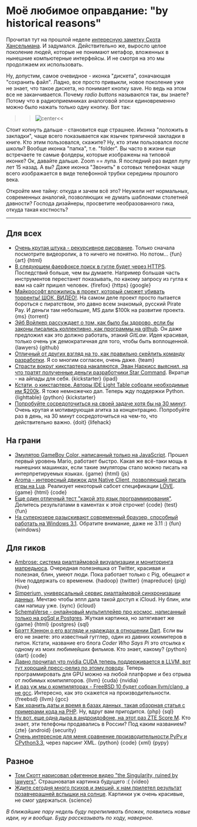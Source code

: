 # Моё любимое оправдание: "by historical reasons"

Прочитал тут на прошлой неделе
[интересную заметку Скота Хансельмана](http://www.hanselman.com/blog/TheFloppyDiskMeansSaveAnd14OtherOldPeopleIconsThatDontMakeSenseAnymore.aspx). И задумался. Действительно же, выросло целое поколение людей, которые не понимают метафор, вложенных в нынешние компьютерные интерфейсы. И не смотря на это мы продолжаем их использовать.

Ну, допустим, самое очевидное - иконка "дискета", означающая "сохранить файл". Ладно, все просто привыкли, новое поколение уже не знает, что такое дискета, но понимает кнопку save. Но ведь на этом все не заканчивается. Почему *radio buttons* называются так, вы знаете? Потому что в радиоприемниках аналоговой эпохи единовременно можно было нажать только одну кнопку. Вот так:

>>![center](http://addmeto.cc/images/posts/floppy-shmoppy.jpg)<<

Стоит копнуть дальше - становится еще страшнее. Иконка "положить в закладки", чаще всего показывается как язычек тряпичной закладки в книге. Кто этим пользовался, скажите? Ну, кто этим пользовался _после школы_? Вообще иконка "папка", т.е. "folder". Вы часто в жизни еще встречаете те самые фолдеры, которые изображены на типовой иконке? Ок, давайте дальше. Zoom == лупа. Я последний раз видел лупу лет 15 назад. А вы? Даже иконка "Звонить" в сотовых телефонах чаще всего изображается в виде телефонной трубки середины прошлого века.

Откройте мне тайну: откуда и зачем всё это? Неужели нет нормальных, современных аналогий, позволяющих не думать шаблонами столетней давности? Господа дизайнеры, просветите необразованного гика, откуда такая костность?

-----

## Для всех
* [Очень крутая штука - рекурсивное рисование](http://recursivedrawing.com/). Только сначала посмотрите видеоролик, а то ничего не понятно. Но потом... {fun} {art} {html}
* [В следующем фаерфоксе поиск в гугле будет через HTTPS](https://blog.mozilla.org/privacy/2012/05/07/rolling-out-https-google-search/). Последствий больше, чем вы думаете. Например большая часть инструментов перестанет показывать, по какому запросу из гугла к вам на сайт пришел человек. {firefox} {https} {google}
* [Майкрософт вложились в проект, который сможет убивать торренты! ШОК, ВИДЕО!](http://torrentfreak.com/microsoft-funded-startup-aims-to-kill-bittorrent-traffic-120513/). На самом деле проект просто пытается бороться с пиратством, это давно всем знакомый, русский Pirate Pay. И деньги там небольшие, MS дали $100k на развитие проекта. {ms} {torrent}
* [Эйб Войлкер рассуждает о том, как было бы здорово, если бы законы писались коллективно, как программы на github](http://blog.abevoelker.com/gitlaw-github-for-laws-and-legal-documents-a-tourniquet-for-american-liberty/). Он даже предложил как это должно работать, этакий *GitLaw*. Идея красивая, только очень уж демократичная для того, чтобы быть воплощенной. {lawyers} {github}
* [Отличный от других взгляд на то, как правильно скейлить команду разработки](http://adam.heroku.com/past/2011/4/28/scaling_a_development_team/). Я со многим согласен, очень даже. {team}
* [Страсти вокруг кикстартера накаляются, Эван Наркисс выяснил, на что тратят полученные деньги разработчики Star Command](http://kotaku.com/5902280/what-the-hell-these-game-developers-did-with-your-kickstarter-money). Вкратце - на айпады для себя. {kickstarter} {ipad}
* [Кстати, о кикстартере. Авторы IDE Light Table собрали необходимые им $200k](http://www.kickstarter.com/projects/ibdknox/light-table/backers). Я тоже немножечко дал. Теперь жду поддержки Python. {lighttable} {python} {kickstarter}
* [Попробуйте сосредоточиться на своей задаче хотя бы на 30 минут](http://mindfolder.com/blog/30-minutes-day/). Очень крутая и мотивирующая агитка за концентрацию. Попробуйте раз в день, на 30 минут сосредоточиться на чем-то, что действительно важно. {doit} {lifehack}

## На грани
* [Эмулятор GameBoy Color, написанный только на JavaScript](http://gamecenter.grantgalitz.org/index). Прошел первый уровень Mario, работает быстро. Какая же всё-таки мощь в нынешних машинках, если такие эмуляторы стало можно писать на интерпретируемых языках. {game} {html} {js}
* [Aroma - интересный движок для Native Client, позволяющий писать игры на Lua](http://leafo.net/aroma/). Реализует некоторый сабсет спецификации [LÖVE](https://love2d.org/). {game} {html} {code}
* [Еще один отличный тест "какой это язык программирования"](http://wtpl.heroku.com/). Делитесь результатами в каментах к этой строчке! {code} {test} {fun}
* [На суперюзере разыскивают современный браузер, способный работать на Windows 3.1](http://superuser.com/questions/423061/is-there-a-modern-browser-that-runs-on-windows-3-1). Обратите внимание, даже не 3.11 :) {fun} {windows}

## Для гиков
* [Ambrose: система риалтаймовой визуализации и мониторинга мапредьюса](https://github.com/twitter/ambrose). Очередная полезняшка от Twitter, красивая и полезная, блин, умеют люди. Пока работает только с Pig, обещают и Hive поддержать со временем. {hadoop} {twitter} {mapreduce} {pig} {hive}
* [Simperium, универсальный сервис риалтаймовой синхронизации данных](https://simperium.com/). Мечтаю чтобы эппл дала такой доступ к iCloud. Ну блин, или сам напишу уже. {sync} {icloud}
* [SchemaVerse - онлайновый мультиплейер про космос, написанный только на pgSql и Postgres](https://schemaverse.com/). Жуткая картинка, но затягивает же {game} {html} {postgres} {sql}
* [Брэтт Кэннон о его взгляде и надеждах в отношении Dart](http://sayspy.blogspot.com/2012/05/my-very-shallow-thoughts-on-dart.html). Если вы его не знаете: это известный гугглер, один из давних коммитеров в питон. Кстати, название его блога *Coder Who Says Pi* это отсылка к одному из моих любимейших фильмов. Кто знает, какому? {python} {dart} {code}
* [Давно прочитал что nvidia CUDA теперь поддерживается в LLVM, вот тут хороший пресс-релиз по этому поводу](http://www.hpcwire.com/hpcwire/2012-05-09/open_source_compiler_adds_support_for_nvidia_gpus.html). Теперь программировать для GPU можно на любой платформе и без отрыва от любимых компиляторов. {llvm} {cuda} {nvidia}
* [И раз уж мы о компиляторах - FreeBSD 10 будет собран llvm/clang, а не gcc](http://www.phoronix.com/scan.php?page=news_item&px=MTEwMjI). Интересно, как это скажется на производительности. {freebsd} {llvm} {gcc}
* [Как хранить даты и время в базах данных, такая обзорная статья с примерами кода на PHP](http://derickrethans.nl/storing-date-time-in-database.html). Ну, вдруг вам пригодится. {php} {sql}
* [Ну вот, еще одна дыра в андроидофоне, на этот раз ZTE Score M](http://pastebin.com/wamYsqTV). Кто знает, эти телефоны продавались в России? Под каким названием? {zte} {android} {security}
* [Очень интересное для меня сравнение производительности PyPy и CPython3.3](http://blog.behnel.de/index.php?p=210), через парсинг XML. {python} {code} {xml} {pypy}

## Разное
* [Том Скотт нарисовал офигенное видео "the Singularity, ruined by lawyers"](http://www.tomscott.com/life/). Страшноватая картинка будущего :( {video}
* [Ждите сегодня много психов и эмоций, к нам прилетел результат позавчерашней вспышки на солнце](http://earthsky.org/space/huge-sunspot-ar1476-turned-our-way-might-produce-x-flare). Картинки уж очень красивые, не смог удержаться. {science}

*В ближайшие пару недель буду перепиливать бложек, появились новые идеи, ну и вообще. Буду рассказывать по ходу, наверное.*
